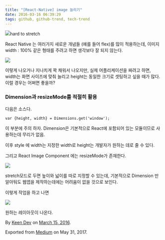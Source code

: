 ```yaml
---
title: "[React-Native] image 늘리기"
date: 2016-03-16 06:39:29
tags: github, github-trend, tech-trend 
---
```



![][image0]hard to stretch

React Native 는 여러가지 새로운 개념들 (예를 들어 flex)를 많이 적용하는데, 이미지 width : 100% 같은 형태를 주려고 하면 생각보다 잘 되지 않는다.

![][image1]

이렇게 나오거나 지나치게 꽉 채워서 나오지만, 실제 어플리케이션을 짜려고 하면, width는 화면 사이즈에 맞춰 늘리고 height는 동일한 크기로 셋팅하고 싶을 때가 많다. 이럴 경우는 어쩌면 좋을까?

### Dimension과 resizeMode를 적절히 활용

다음은 소스다.
    
    var {height, width} = Dimensions.get('window');

이 부분에 주의 하자. Dimension은 기본적으로 React에 포함되어 있는 모듈이므로 사용하는데 무리가 없음.

이후 style 에 width는 지정한 width로 height는 개발자가 원하는 데로 줄 수 있다.

그리고 React Image Component 에는 resizeMode가 존재한다.

![][image2]

stretch모드로 두면 높이와 넓이를 따로 지정할 수 있는데, 기본적으로 Dimension 만 알아둬도 웹앱을 제작하는데에는 어려움이 없을 것으로 보인다.

이렇게 작업을 하고 나면

![][image3]

원하는 레이아웃이 나온다.

By [Keen Dev][anchor0] on [March 15, 2016][anchor1].

Exported from [Medium][anchor2] on May 31, 2017\.


[anchor0]: https://medium.com/@keendev
[anchor1]: https://medium.com/p/b562da8ed665
[anchor2]: https://medium.com


[image0]: /images/1*8g_8leaDJr9jC0kCHYjISg.png
[image1]: /images/1*rDdJNacr54VdZSaY2f8ffQ.png
[image2]: /images/1*2tID_iqXkL8E8uGozf86Kg.png
[image3]: /images/1*zYLaqNyy8YCKR7S8e4614w.pn
